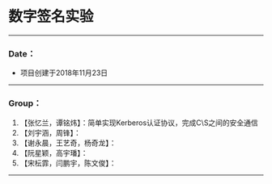 # 数字签名实验
---
### Date：
* 项目创建于2018年11月23日
---
### Group：
1. 【张忆兰，谭铭炜】：简单实现Kerberos认证协议，完成C\S之间的安全通信
2. 【刘宇涵，周锋】：
3. 【谢永晨，王艺奇，杨奇龙】：
4. 【阮星颖，高宇璠】：
5. 【宋枟霏，闫鹏宇，陈文俊】：

---
